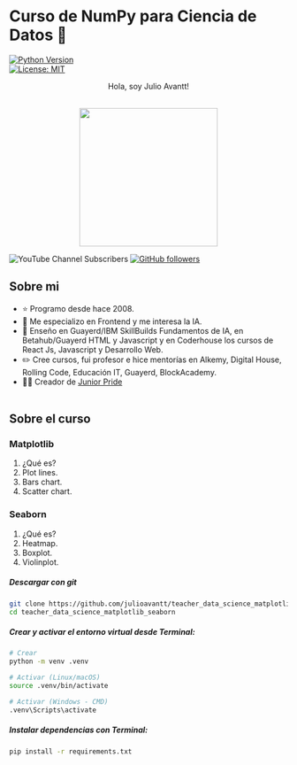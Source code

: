 # Curso de NumPy para Ciencia de Datos 🤖

[![Python Version](https://img.shields.io/badge/python–3.10-blue)]()  
[![License: MIT](https://img.shields.io/badge/license-MIT-green)]()

<div align="center">
Hola, soy Julio Avantt! 
</div>
<br>
<p align="center">
 <img src="https://github.com/julioavantt/blob/main/unicorn-with-glasses.png" style="width:250px">
</p>

![YouTube Channel Subscribers](https://img.shields.io/youtube/channel/subscribers/UC38RutKRyCUHZ866mTNkUAw?link=https%3A%2F%2Fyoutube.com%2F%40juniorpride)
[![GitHub followers](https://img.shields.io/github/followers/julioavantt?style=social)](https://github.com/julioavantt)

## Sobre mi

- ⭐ Programo desde hace 2008.
- 📲 Me especializo en Frontend y me interesa la IA.
- 🎥 Enseño en Guayerd/IBM SkillBuilds Fundamentos de IA, en Betahub/Guayerd HTML y Javascript y en Coderhouse los cursos de React Js, Javascript y Desarrollo Web.
- ✏️ Cree cursos, fui profesor e hice mentorías en Alkemy, Digital House, Rolling Code, Educación IT, Guayerd, BlockAcademy.
- 🧑‍🏫 Creador de [Junior Pride](https://www.youtube.com/@juniorpride)
  <br>
  <br>

## Sobre el curso
  
### Matplotlib

1. ¿Qué es?
2. Plot lines.
3. Bars chart.
4. Scatter chart.

### Seaborn

1. ¿Qué es?
2. Heatmap.
3. Boxplot.
4. Violinplot.
 
##### Descargar con git

```bash
git clone https://github.com/julioavantt/teacher_data_science_matplotlib_seaborn
cd teacher_data_science_matplotlib_seaborn
```

##### Crear y activar el entorno virtual desde Terminal:

```bash
# Crear
python -m venv .venv

# Activar (Linux/macOS)
source .venv/bin/activate

# Activar (Windows - CMD)
.venv\Scripts\activate
```

##### Instalar dependencias con Terminal:

```bash
pip install -r requirements.txt
```
